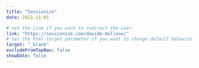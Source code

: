 ```yaml
---
title: "Sessionize"
date: 2021-11-01

# set the link if you want to redirect the user.
link: "https://sessionize.com/davide-bellone/"
# set the html target parameter if you want to change default behavior
target: "_blank"
excludeFromTopNav: false
showDate: false
---
```

